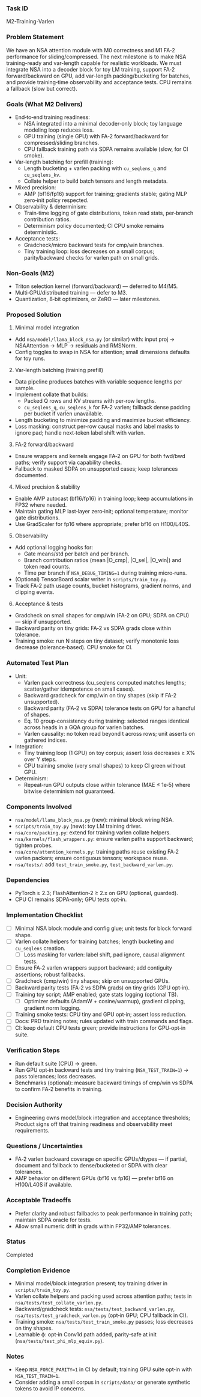 ### Task ID
M2-Training-Varlen

### Problem Statement
We have an NSA attention module with M0 correctness and M1 FA‑2 performance for sliding/compressed. The next milestone is to make NSA training-ready and var-length capable for realistic workloads. We must integrate NSA into a decoder block for toy LM training, support FA‑2 forward/backward on GPU, add var-length packing/bucketing for batches, and provide training‑time observability and acceptance tests. CPU remains a fallback (slow but correct).

### Goals (What M2 Delivers)
- End‑to‑end training readiness:
  - NSA integrated into a minimal decoder‑only block; toy language modeling loop reduces loss.
  - GPU training (single GPU) with FA‑2 forward/backward for compressed/sliding branches.
  - CPU fallback training path via SDPA remains available (slow, for CI smoke).
- Var‑length batching for prefill (training):
  - Length bucketing + varlen packing with `cu_seqlens_q` and `cu_seqlens_kv`.
  - Collate helper to build batch tensors and length metadata.
- Mixed precision:
  - AMP (bf16/fp16) support for training; gradients stable; gating MLP zero‑init policy respected.
- Observability & determinism:
  - Train‑time logging of gate distributions, token read stats, per‑branch contribution ratios.
  - Determinism policy documented; CI CPU smoke remains deterministic.
- Acceptance tests:
  - Gradcheck/micro backward tests for cmp/win branches.
  - Tiny training loop: loss decreases on a small corpus; parity/backward checks for varlen path on small grids.

### Non-Goals (M2)
- Triton selection kernel (forward/backward) — deferred to M4/M5.
- Multi‑GPU/distributed training — defer to M3.
- Quantization, 8‑bit optimizers, or ZeRO — later milestones.

### Proposed Solution

1) Minimal model integration
- Add `nsa/model/llama_block_nsa.py` (or similar) with: input proj → NSAAttention → MLP → residuals and RMSNorm.
- Config toggles to swap in NSA for attention; small dimensions defaults for toy runs.

2) Var‑length batching (training prefill)
- Data pipeline produces batches with variable sequence lengths per sample.
- Implement collate that builds:
  - Packed Q rows and KV streams with per‑row lengths.
  - `cu_seqlens_q`, `cu_seqlens_k` for FA‑2 varlen; fallback dense padding per bucket if varlen unavailable.
- Length bucketing to minimize padding and maximize bucket efficiency.
- Loss masking: construct per‑row causal masks and label masks to ignore pad; handle next‑token label shift with varlen.

3) FA‑2 forward/backward
- Ensure wrappers and kernels engage FA‑2 on GPU for both fwd/bwd paths; verify support via capability checks.
- Fallback to masked SDPA on unsupported cases; keep tolerances documented.

4) Mixed precision & stability
- Enable AMP autocast (bf16/fp16) in training loop; keep accumulations in FP32 where needed.
- Maintain gating MLP last‑layer zero‑init; optional temperature; monitor gate distributions.
- Use GradScaler for fp16 where appropriate; prefer bf16 on H100/L40S.

5) Observability
- Add optional logging hooks for:
  - Gate means/std per batch and per branch.
  - Branch contribution ratios (mean |O_cmp|, |O_sel|, |O_win|) and token read counts.
  - Time per branch if `NSA_DEBUG_TIMING=1` during training micro‑runs.
- (Optional) TensorBoard scalar writer in `scripts/train_toy.py`.
- Track FA‑2 path usage counts, bucket histograms, gradient norms, and clipping events.

6) Acceptance & tests
- Gradcheck on small shapes for cmp/win (FA‑2 on GPU; SDPA on CPU) — skip if unsupported.
- Backward parity on tiny grids: FA‑2 vs SDPA grads close within tolerance.
- Training smoke: run N steps on tiny dataset; verify monotonic loss decrease (tolerance‑based). CPU smoke for CI.

### Automated Test Plan
- Unit:
  - Varlen pack correctness (cu_seqlens computed matches lengths; scatter/gather idempotence on small cases).
  - Backward gradcheck for cmp/win on tiny shapes (skip if FA‑2 unsupported).
  - Backward parity (FA‑2 vs SDPA) tolerance tests on GPU for a handful of shapes.
  - Eq. 10 group‑consistency during training: selected ranges identical across heads in a GQA group for varlen batches.
  - Varlen causality: no token read beyond t across rows; unit asserts on gathered indices.
- Integration:
  - Tiny training loop (1 GPU) on toy corpus; assert loss decreases ≥ X% over Y steps.
  - CPU training smoke (very small shapes) to keep CI green without GPU.
- Determinism:
  - Repeat‑run GPU outputs close within tolerance (MAE ≤ 1e‑5) where bitwise determinism not guaranteed.

### Components Involved
- `nsa/model/llama_block_nsa.py` (new): minimal block wiring NSA.
- `scripts/train_toy.py` (new): toy LM training driver.
- `nsa/core/packing.py`: extend for training varlen collate helpers.
- `nsa/kernels/flash_wrappers.py`: ensure varlen paths support backward; tighten probes.
- `nsa/core/attention_kernels.py`: training paths reuse existing FA‑2 varlen packers; ensure contiguous tensors; workspace reuse.
- `nsa/tests/`: add `test_train_smoke.py`, `test_backward_varlen.py`.

### Dependencies
- PyTorch ≥ 2.3; FlashAttention‑2 ≥ 2.x on GPU (optional, guarded).
- CPU CI remains SDPA‑only; GPU tests opt‑in.

### Implementation Checklist
- [ ] Minimal NSA block module and config glue; unit tests for block forward shape.
- [ ] Varlen collate helpers for training batches; length bucketing and `cu_seqlens` creation.
  - [ ] Loss masking for varlen: label shift, pad ignore, causal alignment tests.
- [ ] Ensure FA‑2 varlen wrappers support backward; add contiguity assertions; robust fallbacks.
- [ ] Gradcheck (cmp/win) tiny shapes; skip on unsupported GPUs.
- [ ] Backward parity tests (FA‑2 vs SDPA grads) on tiny grids (GPU opt‑in).
- [ ] Training toy script; AMP enabled; gate stats logging (optional TB).
  - [ ] Optimizer defaults (AdamW + cosine/warmup), gradient clipping, gradient norm logging.
- [ ] Training smoke tests: CPU tiny and GPU opt‑in; assert loss reduction.
- [ ] Docs: PRD training notes; rules updated with train commands and flags.
- [ ] CI: keep default CPU tests green; provide instructions for GPU‑opt‑in suite.

### Verification Steps
- Run default suite (CPU) → green.
- Run GPU opt‑in backward tests and tiny training (`NSA_TEST_TRAIN=1`) → pass tolerances; loss decreases.
- Benchmarks (optional): measure backward timings of cmp/win vs SDPA to confirm FA‑2 benefits in training.

### Decision Authority
- Engineering owns model/block integration and acceptance thresholds; Product signs off that training readiness and observability meet requirements.

### Questions / Uncertainties
- FA‑2 varlen backward coverage on specific GPUs/dtypes — if partial, document and fallback to dense/bucketed or SDPA with clear tolerances.
- AMP behavior on different GPUs (bf16 vs fp16) — prefer bf16 on H100/L40S if available.

### Acceptable Tradeoffs
- Prefer clarity and robust fallbacks to peak performance in training path; maintain SDPA oracle for tests.
- Allow small numeric drift in grads within FP32/AMP tolerances.

### Status
Completed

### Completion Evidence
- Minimal model/block integration present; toy training driver in `scripts/train_toy.py`.
- Varlen collate helpers and packing used across attention paths; tests in `nsa/tests/test_collate_varlen.py`.
- Backward/gradcheck tests: `nsa/tests/test_backward_varlen.py`, `nsa/tests/test_gradcheck_varlen.py` (opt‑in GPU; CPU fallback in CI).
- Training smoke: `nsa/tests/test_train_smoke.py` passes; loss decreases on tiny shapes.
- Learnable ϕ: opt‑in Conv1d path added, parity‑safe at init (`nsa/tests/test_phi_mlp_equiv.py`).

### Notes
- Keep `NSA_FORCE_PARITY=1` in CI by default; training GPU suite opt‑in with `NSA_TEST_TRAIN=1`.
- Consider adding a small corpus in `scripts/data/` or generate synthetic tokens to avoid IP concerns.

